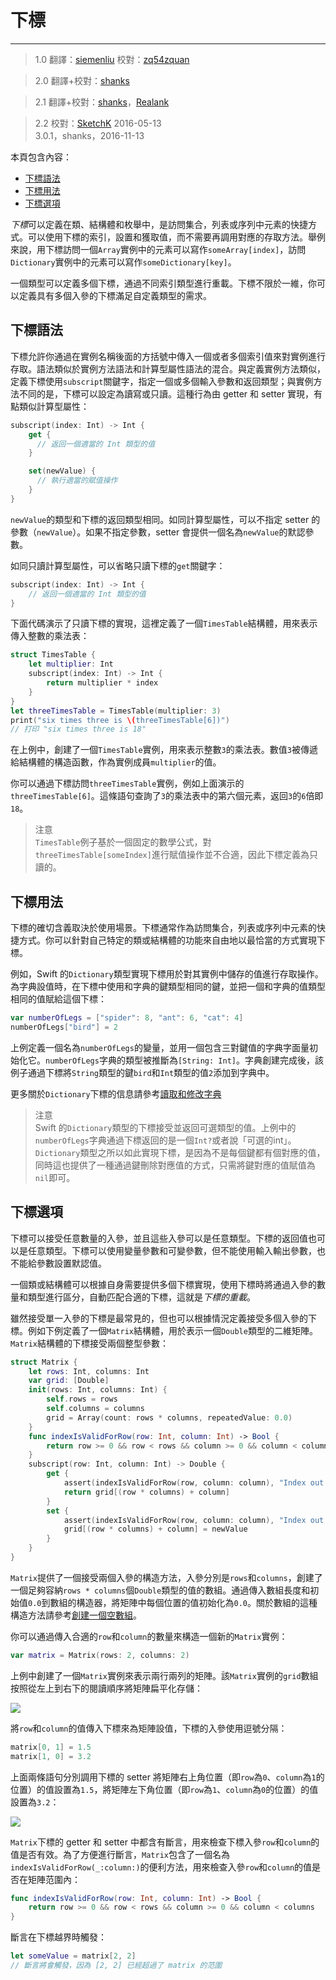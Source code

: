 # 下標
-----------------

> 1.0
> 翻譯：[siemenliu](https://github.com/siemenliu)
> 校對：[zq54zquan](https://github.com/zq54zquan)

> 2.0
> 翻譯+校對：[shanks](http://codebuild.me)

> 2.1
> 翻譯+校對：[shanks](http://codebuild.me)，[Realank](https://github.com/Realank)  

> 2.2
> 校對：[SketchK](https://github.com/SketchK) 2016-05-13  
> 3.0.1，shanks，2016-11-13


本頁包含內容：

- [下標語法](#subscript_syntax)
- [下標用法](#subscript_usage)
- [下標選項](#subscript_options)

*下標*可以定義在類、結構體和枚舉中，是訪問集合，列表或序列中元素的快捷方式。可以使用下標的索引，設置和獲取值，而不需要再調用對應的存取方法。舉例來說，用下標訪問一個`Array`實例中的元素可以寫作`someArray[index]`，訪問`Dictionary`實例中的元素可以寫作`someDictionary[key]`。

一個類型可以定義多個下標，通過不同索引類型進行重載。下標不限於一維，你可以定義具有多個入參的下標滿足自定義類型的需求。

<a name="subscript_syntax"></a>
## 下標語法

下標允許你通過在實例名稱後面的方括號中傳入一個或者多個索引值來對實例進行存取。語法類似於實例方法語法和計算型屬性語法的混合。與定義實例方法類似，定義下標使用`subscript`關鍵字，指定一個或多個輸入參數和返回類型；與實例方法不同的是，下標可以設定為讀寫或只讀。這種行為由 getter 和 setter 實現，有點類似計算型屬性：

```swift
subscript(index: Int) -> Int {
    get {
      // 返回一個適當的 Int 類型的值
    }

    set(newValue) {
      // 執行適當的賦值操作
    }
}
```

`newValue`的類型和下標的返回類型相同。如同計算型屬性，可以不指定 setter 的參數（`newValue`）。如果不指定參數，setter 會提供一個名為`newValue`的默認參數。

如同只讀計算型屬性，可以省略只讀下標的`get`關鍵字：

```swift
subscript(index: Int) -> Int {
    // 返回一個適當的 Int 類型的值
}
```

下面代碼演示了只讀下標的實現，這裡定義了一個`TimesTable`結構體，用來表示傳入整數的乘法表：

```swift
struct TimesTable {
    let multiplier: Int
    subscript(index: Int) -> Int {
        return multiplier * index
    }
}
let threeTimesTable = TimesTable(multiplier: 3)
print("six times three is \(threeTimesTable[6])")
// 打印 "six times three is 18"
```

在上例中，創建了一個`TimesTable`實例，用來表示整數`3`的乘法表。數值`3`被傳遞給結構體的構造函數，作為實例成員`multiplier`的值。

你可以通過下標訪問`threeTimesTable`實例，例如上面演示的`threeTimesTable[6]`。這條語句查詢了`3`的乘法表中的第六個元素，返回`3`的`6`倍即`18`。

> 注意  
> `TimesTable`例子基於一個固定的數學公式，對`threeTimesTable[someIndex]`進行賦值操作並不合適，因此下標定義為只讀的。  

<a name="subscript_usage"></a>
## 下標用法

下標的確切含義取決於使用場景。下標通常作為訪問集合，列表或序列中元素的快捷方式。你可以針對自己特定的類或結構體的功能來自由地以最恰當的方式實現下標。

例如，Swift 的`Dictionary`類型實現下標用於對其實例中儲存的值進行存取操作。為字典設值時，在下標中使用和字典的鍵類型相同的鍵，並把一個和字典的值類型相同的值賦給這個下標：

```swift
var numberOfLegs = ["spider": 8, "ant": 6, "cat": 4]
numberOfLegs["bird"] = 2
```

上例定義一個名為`numberOfLegs`的變量，並用一個包含三對鍵值的字典字面量初始化它。`numberOfLegs`字典的類型被推斷為`[String: Int]`。字典創建完成後，該例子通過下標將`String`類型的鍵`bird`和`Int`類型的值`2`添加到字典中。

更多關於`Dictionary`下標的信息請參考[讀取和修改字典](./04_Collection_Types.html#accessing_and_modifying_a_dictionary)

> 注意  
> Swift 的`Dictionary`類型的下標接受並返回可選類型的值。上例中的`numberOfLegs`字典通過下標返回的是一個`Int?`或者說「可選的int」。`Dictionary`類型之所以如此實現下標，是因為不是每個鍵都有個對應的值，同時這也提供了一種通過鍵刪除對應值的方式，只需將鍵對應的值賦值為`nil`即可。  

<a name="subscript_options"></a>
## 下標選項

下標可以接受任意數量的入參，並且這些入參可以是任意類型。下標的返回值也可以是任意類型。下標可以使用變量參數和可變參數，但不能使用輸入輸出參數，也不能給參數設置默認值。

一個類或結構體可以根據自身需要提供多個下標實現，使用下標時將通過入參的數量和類型進行區分，自動匹配合適的下標，這就是*下標的重載*。

雖然接受單一入參的下標是最常見的，但也可以根據情況定義接受多個入參的下標。例如下例定義了一個`Matrix`結構體，用於表示一個`Double`類型的二維矩陣。`Matrix`結構體的下標接受兩個整型參數：

```swift
struct Matrix {
    let rows: Int, columns: Int
    var grid: [Double]
    init(rows: Int, columns: Int) {
        self.rows = rows
        self.columns = columns
        grid = Array(count: rows * columns, repeatedValue: 0.0)
    }
    func indexIsValidForRow(row: Int, column: Int) -> Bool {
        return row >= 0 && row < rows && column >= 0 && column < columns
    }
    subscript(row: Int, column: Int) -> Double {
        get {
            assert(indexIsValidForRow(row, column: column), "Index out of range")
            return grid[(row * columns) + column]
        }
        set {
            assert(indexIsValidForRow(row, column: column), "Index out of range")
            grid[(row * columns) + column] = newValue
        }
    }
}
```

`Matrix`提供了一個接受兩個入參的構造方法，入參分別是`rows`和`columns`，創建了一個足夠容納`rows * columns`個`Double`類型的值的數組。通過傳入數組長度和初始值`0.0`到數組的構造器，將矩陣中每個位置的值初始化為`0.0`。關於數組的這種構造方法請參考[創建一個空數組](./04_Collection_Types.html#creating_an_empty_array)。

你可以通過傳入合適的`row`和`column`的數量來構造一個新的`Matrix`實例：

```swift
var matrix = Matrix(rows: 2, columns: 2)
```

上例中創建了一個`Matrix`實例來表示兩行兩列的矩陣。該`Matrix`實例的`grid`數組按照從左上到右下的閱讀順序將矩陣扁平化存儲：

![](https://developer.apple.com/library/prerelease/ios/documentation/Swift/Conceptual/Swift_Programming_Language/Art/subscriptMatrix01_2x.png)

將`row`和`column`的值傳入下標來為矩陣設值，下標的入參使用逗號分隔：

```swift
matrix[0, 1] = 1.5
matrix[1, 0] = 3.2
```

上面兩條語句分別調用下標的 setter 將矩陣右上角位置（即`row`為`0`、`column`為`1`的位置）的值設置為`1.5`，將矩陣左下角位置（即`row`為`1`、`column`為`0`的位置）的值設置為`3.2`：

![](https://developer.apple.com/library/prerelease/ios/documentation/Swift/Conceptual/Swift_Programming_Language/Art/subscriptMatrix02_2x.png)

`Matrix`下標的 getter 和 setter 中都含有斷言，用來檢查下標入參`row`和`column`的值是否有效。為了方便進行斷言，`Matrix`包含了一個名為`indexIsValidForRow(_:column:)`的便利方法，用來檢查入參`row`和`column`的值是否在矩陣范圍內：

```swift
func indexIsValidForRow(row: Int, column: Int) -> Bool {
    return row >= 0 && row < rows && column >= 0 && column < columns
}
```

斷言在下標越界時觸發：

```swift
let someValue = matrix[2, 2]
// 斷言將會觸發，因為 [2, 2] 已經超過了 matrix 的范圍
```
